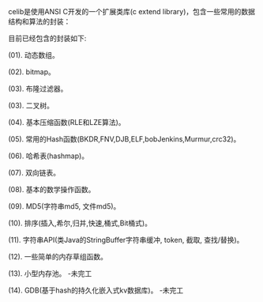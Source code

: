 celib是使用ANSI C开发的一个扩展类库(c extend library)，包含一些常用的数据结构和算法的封装：

目前已经包含的封装如下:

(01). 动态数组。

(02). bitmap。

(03). 布隆过滤器。

(03). 二叉树。

(04). 基本压缩函数(RLE和LZE算法)。

(05). 常用的Hash函数(BKDR,FNV,DJB,ELF,bobJenkins,Murmur,crc32)。

(06). 哈希表(hashmap)。

(07). 双向链表。

(08). 基本的数学操作函数。

(09). MD5(字符串md5, 文件md5)。

(10). 排序(插入,希尔,归并,快速,桶式,Bit桶式)。

(11). 字符串API(类Java的StringBuffer字符串缓冲, token, 截取, 查找/替换)。

(12). 一些简单的内存草组函数。

(13). 小型内存池。								-未完工

(14). GDB(基于hash的持久化嵌入式kv数据库)。		-未完工

